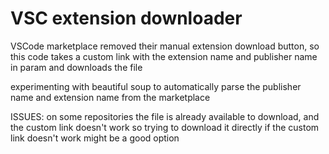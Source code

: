 # VSC extension downloader

VSCode marketplace removed their manual extension download button, so this code takes a custom link with the extension name and publisher name in param and downloads the file

experimenting with beautiful soup to automatically parse the publisher name and extension name from the marketplace

ISSUES:
on some repositories the file is already available to download, and the custom link doesn't work so trying to download it directly if the custom link doesn't work might be a good option
